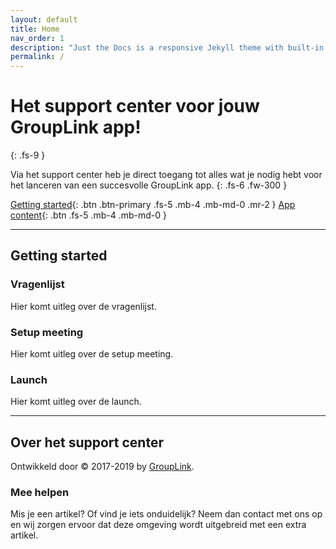 ```yaml
---
layout: default
title: Home
nav_order: 1
description: "Just the Docs is a responsive Jekyll theme with built-in search that is easily customizable and hosted on GitHub Pages."
permalink: /
---
```


# Het support center voor jouw GroupLink app!
{: .fs-9 }

Via het support center heb je direct toegang tot alles wat je nodig hebt voor het lanceren van een succesvolle GroupLink app.
{: .fs-6 .fw-300 }

[Getting started](#getting-started){: .btn .btn-primary .fs-5 .mb-4 .mb-md-0 .mr-2 } [App content](/content){: .btn .fs-5 .mb-4 .mb-md-0 }

---

## Getting started

### Vragenlijst

Hier komt uitleg over de vragenlijst.

### Setup meeting

Hier komt uitleg over de setup meeting. 

### Launch

Hier komt uitleg over de launch.

---

## Over het support center

Ontwikkeld door &copy; 2017-2019 by [GroupLink](http://www.grouplink.app).

### Mee helpen

Mis je een artikel? Of vind je iets onduidelijk? Neem dan contact met ons op en wij zorgen ervoor dat deze omgeving wordt uitgebreid met een extra artikel.


